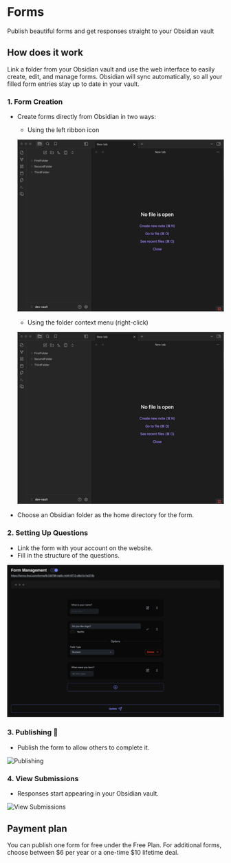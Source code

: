 # Forms

Publish beautiful forms and get responses straight to your Obsidian vault

## How does it work

Link a folder from your Obsidian vault and use the web interface to easily create, edit, and manage forms. Obsidian will sync automatically, so all your filled form entries stay up to date in your vault.

### 1. Form Creation
- Create forms directly from Obsidian in two ways:
  - Using the left ribbon icon
  
  ![Create form from ribbon](./public/1-form-creation-ribbon.gif)
  
  - Using the folder context menu (right-click)
  
  ![Create form from context menu](./public/1-form-creation-folder-context-menu.gif)
  
- Choose an Obsidian folder as the home directory for the form.

### 2. Setting Up Questions
- Link the form with your account on the website.
- Fill in the structure of the questions.

![Setting Up Questions](./public/2-form-management.png)

### 3. Publishing 🎉
- Publish the form to allow others to complete it.

![Publishing](./public/3-form-fill.png)

### 4. View Submissions
- Responses start appearing in your Obsidian vault.

![View Submissions](./public/4-form-synced.png)


## Payment plan
You can publish one form for free under the Free Plan. For additional forms, choose between $6 per year or a one-time $10 lifetime deal.